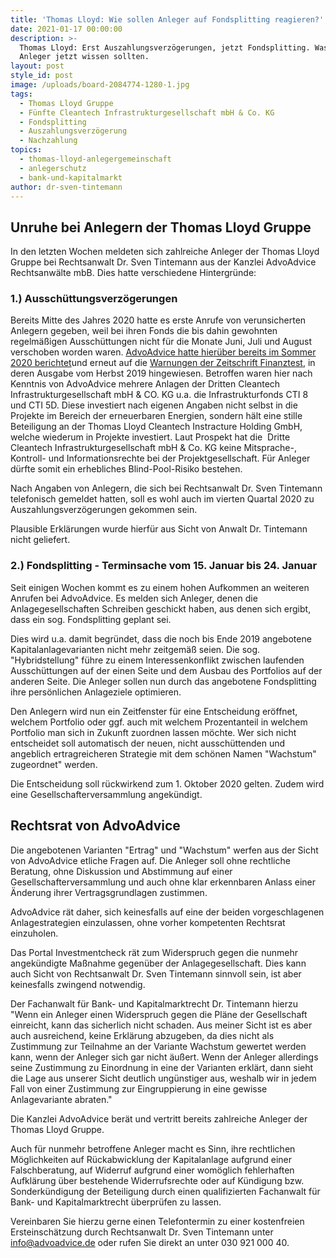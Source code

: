 ```yaml
---
title: 'Thomas Lloyd: Wie sollen Anleger auf Fondsplitting reagieren?'
date: 2021-01-17 00:00:00
description: >-
  Thomas Lloyd: Erst Auszahlungsverzögerungen, jetzt Fondsplitting. Was besorgte
  Anleger jetzt wissen sollten.
layout: post
style_id: post
image: /uploads/board-2084774-1280-1.jpg
tags:
  - Thomas Lloyd Gruppe
  - Fünfte Cleantech Infrastrukturgesellschaft mbH & Co. KG
  - Fondsplitting
  - Auszahlungsverzögerung
  - Nachzahlung
topics:
  - thomas-lloyd-anlegergemeinschaft
  - anlegerschutz
  - bank-und-kapitalmarkt
author: dr-sven-tintemann
---
```


## Unruhe bei Anlegern der Thomas Lloyd Gruppe

In den letzten Wochen meldeten sich zahlreiche Anleger der Thomas Lloyd Gruppe bei Rechtsanwalt Dr. Sven Tintemann aus der Kanzlei AdvoAdvice Rechtsanwälte mbB. Dies hatte verschiedene Hintergründe:

### 1\.) Ausschüttungsverzögerungen

Bereits Mitte des Jahres 2020 hatte es erste Anrufe von verunsicherten Anlegern gegeben, weil bei ihren Fonds die bis dahin gewohnten regelmä&szlig;igen Ausschüttungen nicht für die Monate Juni, Juli und August verschoben worden waren. [AdvoAdvice hatte hierüber bereits im Sommer 2020 berichtet](/blog/thomas-lloyd-verz%C3%B6gerte-aussch%C3%BCttungen-f%C3%BCr-juni-und-juli-angek%C3%BCndigt/)und erneut auf die [Warnungen der Zeitschrift Finanztest](/blog/thomas-lloyd-fonds-auf-warnliste-bei-finanztest/), in deren Ausgabe vom Herbst 2019 hingewiesen. Betroffen waren hier nach Kenntnis von AdvoAdvice mehrere Anlagen der Dritten Cleantech Infrastrukturgesellschaft mbH & CO. KG u.a. die Infrastrukturfonds CTI 8 und CTI 5D. Diese investiert nach eigenen Angaben nicht selbst in die Projekte im Bereich der erneuerbaren Energien, sondern hält eine stille Beteiligung an der Thomas Lloyd Cleantech Instracture Holding GmbH, welche wiederum in Projekte investiert. Laut Prospekt hat die &nbsp;Dritte Cleantech Infrastrukturgesellschaft mbH & Co. KG keine Mitsprache-, Kontroll- und Informationsrechte bei der Projektgesellschaft. Für Anleger dürfte somit ein erhebliches Blind-Pool-Risiko bestehen.

Nach Angaben von Anlegern, die sich bei Rechtsanwalt Dr. Sven Tintemann telefonisch gemeldet hatten, soll es wohl auch im vierten Quartal 2020 zu Auszahlungsverzögerungen gekommen sein.&nbsp;

Plausible Erklärungen wurde hierfür aus Sicht von Anwalt Dr. Tintemann nicht geliefert.&nbsp;

### 2\.) Fondsplitting - Terminsache vom 15. Januar bis 24. Januar

Seit einigen Wochen kommt es zu einem hohen Aufkommen an weiteren Anrufen bei AdvoAdvice. Es melden sich Anleger, denen die Anlagegesellschaften Schreiben geschickt haben, aus denen sich ergibt, dass ein sog. Fondsplitting geplant sei.&nbsp;

Dies wird u.a. damit begründet, dass die noch bis Ende 2019 angebotene Kapitalanlagevarianten nicht mehr zeitgemä&szlig; seien. Die sog. "Hybridstellung" führe zu einem Interessenkonflikt zwischen laufenden Ausschüttungen auf der einen Seite und dem Ausbau des Portfolios auf der anderen Seite. Die Anleger sollen nun durch das angebotene Fondsplitting ihre persönlichen Anlageziele optimieren.&nbsp;

Den Anlegern wird nun ein Zeitfenster für eine Entscheidung eröffnet, welchem Portfolio oder ggf. auch mit welchem Prozentanteil in welchem Portfolio man sich in Zukunft zuordnen lassen möchte. Wer sich nicht entscheidet soll automatisch der neuen, nicht ausschüttenden und angeblich ertragreicheren Strategie mit dem schönen Namen "Wachstum" zugeordnet" werden.&nbsp;

Die Entscheidung soll rückwirkend zum 1. Oktober 2020 gelten. Zudem wird eine Gesellschafterversammlung angekündigt.&nbsp;

## Rechtsrat von AdvoAdvice

Die angebotenen Varianten "Ertrag" und "Wachstum" werfen aus der Sicht von AdvoAdvice etliche Fragen auf. Die Anleger soll ohne rechtliche Beratung, ohne Diskussion und Abstimmung auf einer Gesellschafterversammlung und auch ohne klar erkennbaren Anlass einer Änderung ihrer Vertragsgrundlagen zustimmen.&nbsp;

AdvoAdvice rät daher, sich keinesfalls auf eine der beiden vorgeschlagenen Anlagestrategien einzulassen, ohne vorher kompetenten Rechtsrat einzuholen.&nbsp;

Das Portal Investmentcheck rät zum Widerspruch gegen die nunmehr angekündigte Ma&szlig;nahme gegenüber der Anlagegesellschaft. Dies kann auch Sicht von Rechtsanwalt Dr. Sven Tintemann sinnvoll sein, ist aber keinesfalls zwingend notwendig.

Der Fachanwalt für Bank- und Kapitalmarktrecht Dr. Tintemann hierzu "Wenn ein Anleger einen Widerspruch gegen die Pläne der Gesellschaft einreicht, kann das sicherlich nicht schaden. Aus meiner Sicht ist es aber auch ausreichend, keine Erklärung abzugeben, da dies nicht als Zustimmung zur Teilnahme an der Variante Wachstum gewertet werden kann, wenn der Anleger sich gar nicht äu&szlig;ert. Wenn der Anleger allerdings seine Zustimmung zu Einordnung in eine der Varianten erklärt, dann sieht die Lage aus unserer Sicht deutlich ungünstiger aus, weshalb wir in jedem Fall von einer Zustimmung zur Eingruppierung in eine gewisse Anlagevariante abraten."&nbsp;

Die Kanzlei AdvoAdvice berät und vertritt bereits zahlreiche Anleger der Thomas Lloyd Gruppe.&nbsp;

Auch für nunmehr betroffene Anleger macht es Sinn, ihre rechtlichen Möglichkeiten auf Rückabwicklung der Kapitalanlage aufgrund einer Falschberatung, auf Widerruf aufgrund einer womöglich fehlerhaften Aufklärung über bestehende Widerrufsrechte oder auf Kündigung bzw. Sonderkündigung der Beteiligung durch einen qualifizierten Fachanwalt für Bank- und Kapitalmarktrecht überprüfen zu lassen.&nbsp;

Vereinbaren Sie hierzu gerne einen Telefontermin zu einer kostenfreien Ersteinschätzung durch Rechtsanwalt Dr. Sven Tintemann unter info@advoadvice.de oder rufen Sie direkt an unter 030 921 000 40.&nbsp;

&nbsp;
